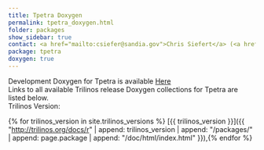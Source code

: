 ```yaml
---
title: Tpetra Doxygen
permalink: tpetra_doxygen.html
folder: packages
show_sidebar: true
contact: <a href="mailto:csiefer@sandia.gov">Chris Siefert</a> (<a href="https://github.com/csiefert2">@csiefert2</a>), <a href="https://github.com/orgs/trilinos/teams/tpetra">@tpetra</a>
package: tpetra
doxygen: true
---
```


Development Doxygen for Tpetra is available [Here](http://trilinos.org/docs/dev/packages/tpetra/doc/html/index.html)  
Links to all available Trilinos release Doxygen collections for Tpetra are listed below.  
Trilinos Version: 

{% for trilinos_version in site.trilinos_versions %}
[{{ trilinos_version }}]({{ "http://trilinos.org/docs/r" | append: trilinos_version | append: "/packages/" | append: page.package | append: "/doc/html/index.html" }}),{% endfor %}
